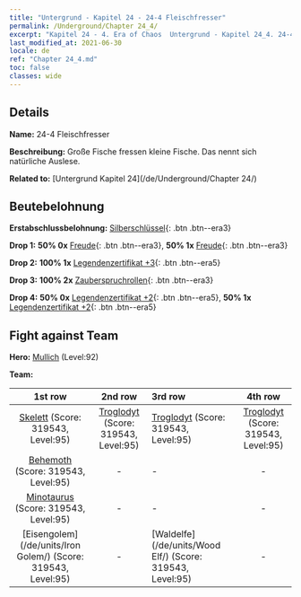 ```yaml
---
title: "Untergrund - Kapitel 24 - 24-4 Fleischfresser"
permalink: /Underground/Chapter 24_4/
excerpt: "Kapitel 24 - 4. Era of Chaos  Untergrund - Kapitel 24_4. 24-4 Fleischfresser"
last_modified_at: 2021-06-30
locale: de
ref: "Chapter 24_4.md"
toc: false
classes: wide
---
```


## Details

 **Name:** 24-4 Fleischfresser

 **Beschreibung:** Große Fische fressen kleine Fische. Das nennt sich natürliche Auslese.

 **Related to:** [Untergrund Kapitel 24](/de/Underground/Chapter 24/)

## Beutebelohnung

 **Erstabschlussbelohnung:** [Silberschlüssel](/ItemsDE/con_693/){: .btn .btn--era3}

 **Drop 1:** **50% 0x** [Freude](/ItemsDE/her_424/){: .btn .btn--era3}, **50% 1x** [Freude](/ItemsDE/her_424/){: .btn .btn--era3}

 **Drop 2:** **100% 1x** [Legendenzertifikat +3](/ItemsDE/mat_88/){: .btn .btn--era5}

 **Drop 3:** **100% 2x** [Zauberspruchrollen](/ItemsDE/con_694/){: .btn .btn--era3}

 **Drop 4:** **50% 0x** [Legendenzertifikat +2](/ItemsDE/mat_81/){: .btn .btn--era5}, **50% 1x** [Legendenzertifikat +2](/ItemsDE/mat_81/){: .btn .btn--era5}


## Fight against Team
 **Hero:** [Mullich](/de/heroes/Mullich/) (Level:92)

 **Team:**


  | 1st row | 2nd row | 3rd row | 4th row |
  |:----:|:----:|:----|:----:|
  | [Skelett](/de/units/Skeleton/) (Score: 319543, Level:95)  | [Troglodyt](/de/units/Troglodyte/) (Score: 319543, Level:95)  | [Troglodyt](/de/units/Troglodyte/) (Score: 319543, Level:95)  | [Troglodyt](/de/units/Troglodyte/) (Score: 319543, Level:95)  |
  | [Behemoth](/de/units/Behemoth/) (Score: 319543, Level:95)  | - | - | - |
  | [Minotaurus](/de/units/Minotaur/) (Score: 319543, Level:95)  | - | - | - |
  | [Eisengolem](/de/units/Iron Golem/) (Score: 319543, Level:95)  | - | [Waldelfe](/de/units/Wood Elf/) (Score: 319543, Level:95)  | - |


